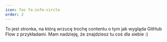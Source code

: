 ```yaml
---
icon: fas fa-info-circle
order: 2
---
```


To jest stronka, na którą wrzucę trochę contentu o tym jak wygląda GitHub Flow z przykładami. Mam nadzieję, że znajdziesz tu coś dla siebie :)
